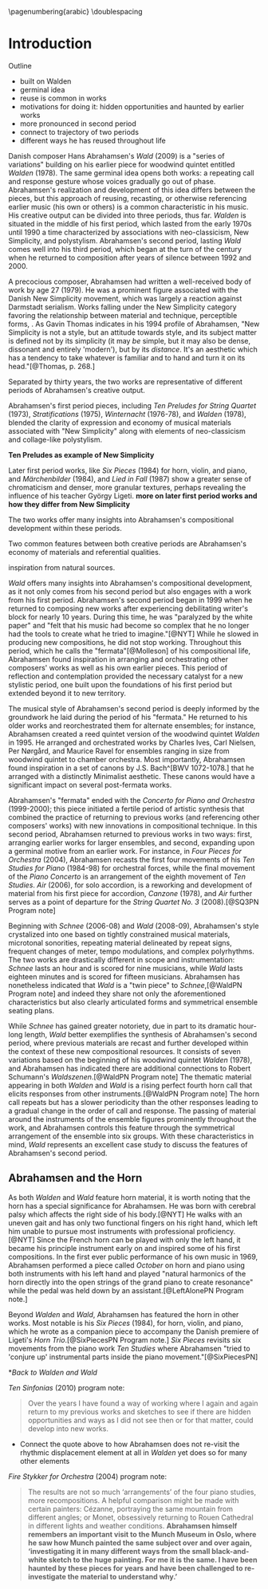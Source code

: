 \pagenumbering{arabic}
\doublespacing

# Introduction

Outline
- built on Walden
- germinal idea
- reuse is common in works
- motivations for doing it: hidden opportunities and haunted by earlier works
- more pronounced in second period
- connect to trajectory of two periods
- different ways he has reused throughout life

Danish composer Hans Abrahamsen's *Wald* (2009) is a "series of variations" building on his earlier piece for woodwind quintet entitled *Walden* (1978). The same germinal idea opens both works: a repeating call and response gesture whose voices gradually go out of phase. Abrahamsen's realization and development of this idea differs between the pieces, but this approach of reusing, recasting, or otherwise referencing earlier music (his own or others) is a common characteristic in his music. His creative output can be divided into three periods, thus far. *Walden* is situated in the middle of his first period, which lasted from the early 1970s until 1990 a time characterized by associations with neo-classicism, New Simplicity, and polystylism. Abrahamsen's second period, lasting  *Wald* comes well into his third period, which began at the turn of the century when he returned to composition after years of silence between 1992 and 2000.


A precocious composer, Abrahamsen had written a well-received body of work by age 27 (1979). He was a prominent figure associated with the Danish New Simplicity movement, which was largely a reaction against Darmstadt serialism. Works falling under the New Simplicity category  favoring the relationship between material and technique, perceptible forms, . As Gavin Thomas indicates in his 1994 profile of Abrahamsen, "New Simplicity is not a style, but an attitude towards style, and its subject matter is defined not by its simplicity (it may *be* simple, but it may also be dense, dissonant and entirely 'modern'), but by its *distance*. It's an aesthetic which has a tendency to take whatever is familiar and to hand and turn it on its head."[@Thomas, p. 268.]


Separated by thirty years, the two works are representative of different periods of Abrahamsen's creative output.



Abrahamsen's first period pieces, including *Ten Preludes for String Quartet* (1973), *Stratifications* (1975), *Winternacht* (1976-78), and *Walden* (1978), blended the clarity of expression and economy of musical materials associated with "New Simplicity" along with elements of neo-classicism and collage-like polystylism.

**Ten Preludes as example of New Simplicity**

Later first period works, like *Six Pieces* (1984) for horn, violin, and piano, and *Märchenbilder* (1984), and *Lied in Fall* (1987) show a greater sense of chromaticism and denser, more granular textures, perhaps revealing the influence of his teacher György Ligeti. **more on later first period works and how they differ from New Simplicity**

The two works offer many insights into Abrahamsen's compositional development within these periods.

Two common features between both creative periods are Abrahamsen's economy of materials and referential qualities.

<!-- a time characterized by the arrival at a personal and mature voice stemming from a  -->

<!-- innovations in rhythm, referential qualities, and renewed energy, -->

<!-- from the end of his ... "New Simplicity" and  first period before a transition to ...., lasting from the 1970s until the 1990s. *Wald* comes after nearly a decade .... from the **descriptors** second period, beginning near the turn of the century after almost a decade of silence.  -->

inspiration from natural sources.

*Wald* offers many insights into Abrahamsen's compositional development, as it not only comes from his second period but also engages with a work from his first period. Abrahamsen's second period began in 1999 when he returned to composing new works after experiencing debilitating writer's block for nearly 10 years. During this time, he was "paralyzed by the white paper" and "felt that his music had become so complex that he no longer had the tools to create what he tried to imagine."[@NYT] While he slowed in producing new compositions, he did not stop working. Throughout this period, which he calls the "fermata"[@Molleson] of his compositional life, Abrahamsen found inspiration in arranging and orchestrating other composers' works as well as his own earlier pieces. This period of reflection and contemplation provided the necessary catalyst for a new stylistic period, one built upon the foundations of his first period but extended beyond it to new territory.

The musical style of Abrahamsen's second period is deeply informed by the groundwork he laid during the period of his "fermata." He returned to his older works and reorchestrated them for alternate ensembles; for instance, Abrahamsen created a reed quintet version of the woodwind quintet *Walden* in 1995. He arranged and orchestrated works by Charles Ives, Carl Nielsen, Per Nørgård, and Maurice Ravel for ensembles ranging in size from woodwind quintet to chamber orchestra. Most importantly, Abrahamsen found inspiration in a set of canons by J.S. Bach^[BWV 1072-1078.] that he arranged with a distinctly Minimalist aesthetic. These canons would have a significant impact on several post-fermata works.

Abrahamsen's "fermata" ended with the *Concerto for Piano and Orchestra* (1999-2000); this piece initiated a fertile period of artistic synthesis that combined the practice of returning to previous works (and referencing other composers' works) with new innovations in compositional technique. In this second period, Abrahamsen returned to previous works in two ways: first, arranging earlier works for larger ensembles, and second, expanding upon a germinal motive from an earlier work. For instance, in *Four Pieces for Orchestra* (2004), Abrahamsen recasts the first four movements of his *Ten Studies for Piano* (1984-98) for orchestral forces, while the final movement of the *Piano Concerto* is an arrangement of the eighth movement of *Ten Studies*. *Air* (2006), for solo accordion, is a reworking and development of material from his first piece for accordion, *Canzone* (1978), and *Air* further serves as a point of departure for the *String Quartet No. 3* (2008).[@SQ3PN Program note]

Beginning with *Schnee* (2006-08) and *Wald* (2008-09), Abrahamsen's style crystalized into one based on tightly constrained musical materials, microtonal sonorities, repeating material delineated by repeat signs, frequent changes of meter, tempo modulations, and complex polyrhythms. The two works are drastically different in scope and instrumentation: *Schnee* lasts an hour and is scored for nine musicians, while *Wald* lasts eighteen minutes and is scored for fifteen musicians. Abrahamsen has nonetheless indicated that *Wald* is a "twin piece" to *Schnee*,[@WaldPN Program note] and indeed they share not only the aforementioned characteristics but also clearly articulated forms and symmetrical ensemble seating plans.

While *Schnee* has gained greater notoriety, due in part to its dramatic hour-long length, *Wald* better exemplifies the synthesis of Abrahamsen's second period, where previous materials are recast and further developed within the context of these new compositional resources. It consists of seven variations based on the beginning of his woodwind quintet *Walden* (1978), and Abrahamsen has indicated there are additional connections to Robert Schumann's *Waldszenen*.[@WaldPN Program note] The thematic material appearing in both *Walden* and *Wald* is a rising perfect fourth horn call that elicits responses from other instruments.[@WaldPN Program note] The horn call repeats but has a slower periodicity than the other responses leading to a gradual change in the order of call and response. The passing of material around the instruments of the ensemble figures prominently throughout the work, and Abrahamsen controls this feature through the symmetrical arrangement of the ensemble into six groups. With these characteristics in mind, *Wald* represents an excellent case study to discuss the features of Abrahamsen's second period.

## Abrahamsen and the Horn

As both *Walden* and *Wald* feature horn material, it is worth noting that the horn has a special significance for Abrahamsen. He was born with cerebral palsy which affects the right side of his body.[@NYT] He walks with an uneven gait and has only two functional fingers on his right hand, which left him unable to pursue most instruments with professional proficiency.[@NYT] Since the French horn can be played with only the left hand, it became his principle instrument early on and inspired some of his first compositions. In the first ever public performance of his own music in 1969, Abrahamsen performed a piece called *October* on horn and piano using both instruments with his left hand and played "natural harmonics of the horn directly into the open strings of the grand piano to create resonance" while the pedal was held down by an assistant.[@LeftAlonePN Program note.]

Beyond *Walden* and *Wald*, Abrahamsen has featured the horn in other works. Most notable is his *Six Pieces* (1984), for horn, violin, and piano, which he wrote as a companion piece to accompany the Danish premiere of Ligeti's *Horn Trio*.[@SixPiecesPN Program note.] *Six Pieces* revisits six movements from the piano work *Ten Studies* where Abrahamsen "tried to 'conjure up' instrumental parts inside the piano movement."[@SixPiecesPN]

**Back to *Walden* and *Wald**

*Ten Sinfonias* (2010) program note:

> Over the years I have found a way of working where I again and again return to my previous works and sketches to see if there are hidden opportunities and ways as I did not see then or for that matter, could develop into new works.

- Connect the quote above to how Abrahamsen does not re-visit the rhythmic displacement element at all in *Walden* yet does so for many other elements

<!--
Discussion of *Walden* should emp processes/materials that do get re-interpreted over the course of the piece
Then the transition to *Wald* focuses on how he dramatically explodes this previously "unexplored" idea
-->

*Fire Stykker for Orchestra* (2004) program note:

> The results are not so much ‘arrangements’ of the four piano studies, more recompositions. A helpful comparison might be made with certain painters: Cézanne, portraying the same mountain from different angles; or Monet, obsessively returning to Rouen Cathedral in different lights and weather conditions. **Abrahamsen himself remembers an important visit to the Munch Museum in Oslo, where he saw how Munch painted the same subject over and over again, ‘investigating it in many different ways from the small black-and-white sketch to the huge painting. For me it is the same. I have been haunted by these pieces for years and have been challenged to re-investigate the material to understand why.’**

